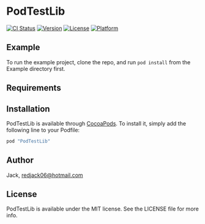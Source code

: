 # PodTestLib

[![CI Status](http://img.shields.io/travis/Jack/PodTestLib.svg?style=flat)](https://travis-ci.org/Jack/PodTestLib)
[![Version](https://img.shields.io/cocoapods/v/PodTestLib.svg?style=flat)](http://cocoapods.org/pods/PodTestLib)
[![License](https://img.shields.io/cocoapods/l/PodTestLib.svg?style=flat)](http://cocoapods.org/pods/PodTestLib)
[![Platform](https://img.shields.io/cocoapods/p/PodTestLib.svg?style=flat)](http://cocoapods.org/pods/PodTestLib)

## Example

To run the example project, clone the repo, and run `pod install` from the Example directory first.

## Requirements

## Installation

PodTestLib is available through [CocoaPods](http://cocoapods.org). To install
it, simply add the following line to your Podfile:

```ruby
pod "PodTestLib"
```

## Author

Jack, redjack06@hotmail.com

## License

PodTestLib is available under the MIT license. See the LICENSE file for more info.
